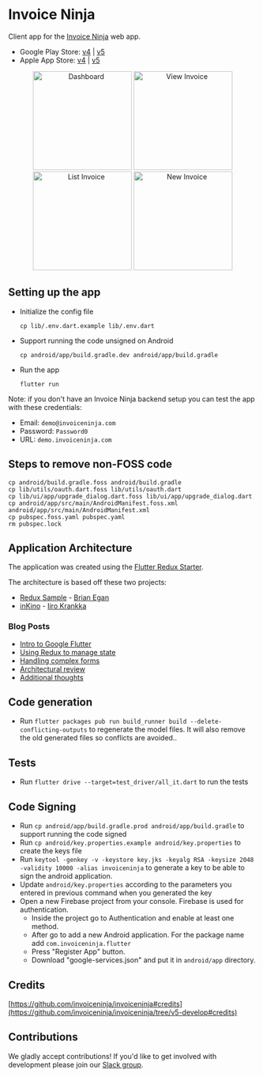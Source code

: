 # Invoice Ninja

Client app for the [Invoice Ninja](https://github.com/invoiceninja/invoiceninja) web app.

- Google Play Store: [v4](https://play.google.com/store/apps/details?id=com.invoiceninja.flutter) | [v5](https://play.google.com/apps/testing/com.invoiceninja.app)
- Apple App Store: [v4](https://itunes.apple.com/us/app/invoice-ninja/id1435514417?ls=1&mt=8) | [v5](https://testflight.apple.com/join/MJ6WpaXh)

<p align="center">
    <img src="https://github.com/invoiceninja/flutter-mobile/blob/master/samples/screenshots/1.png" alt="Dashboard" width="200"/>
    <img src="https://github.com/invoiceninja/flutter-mobile/blob/master/samples/screenshots/2.png" alt="View Invoice" width="200"/>
    <img src="https://github.com/invoiceninja/flutter-mobile/blob/master/samples/screenshots/3.png" alt="List Invoice" width="200"/>
    <img src="https://github.com/invoiceninja/flutter-mobile/blob/master/samples/screenshots/4.png" alt="New Invoice" width="200"/>
</p>

## Setting up the app

- Initialize the config file

    `cp lib/.env.dart.example lib/.env.dart`

- Support running the code unsigned on Android

    `cp android/app/build.gradle.dev android/app/build.gradle`

- Run the app

    `flutter run`

Note: if you don't have an Invoice Ninja backend setup you can test the app with these credentials:

- Email: `demo@invoiceninja.com`
- Password: `Password0`
- URL: `demo.invoiceninja.com`

## Steps to remove non-FOSS code

```
cp android/build.gradle.foss android/build.gradle
cp lib/utils/oauth.dart.foss lib/utils/oauth.dart
cp lib/ui/app/upgrade_dialog.dart.foss lib/ui/app/upgrade_dialog.dart
cp android/app/src/main/AndroidManifest.foss.xml android/app/src/main/AndroidManifest.xml
cp pubspec.foss.yaml pubspec.yaml 
rm pubspec.lock
```

## Application Architecture

The application was created using the [Flutter Redux Starter](https://github.com/hillelcoren/flutter-redux-starter).

The architecture is based off these two projects:

- [Redux Sample](https://github.com/brianegan/flutter_architecture_samples/tree/master/redux) - [Brian Egan](https://twitter.com/brianegan)
- [inKino](https://github.com/roughike/inKino) - [Iiro Krankka](https://twitter.com/koorankka)

### Blog Posts
- [Intro to Google Flutter](https://hillel.dev/2018/05/18/flutter-is-darts-killer-app/)
- [Using Redux to manage state](https://hillel.dev/2018/06/01/building-a-large-flutter-app-with-redux/)
- [Handling complex forms](https://hillel.dev/2018/06/18/flutter-using-redux-to-manage-complex-forms-with-multiple-tabs-and-relationships/)
- [Architectural review](https://hillel.dev/2018/08/10/an-architectural-review-of-the-invoice-ninja-flutter-app/)
- [Additional thoughts](https://hillel.dev/2018/08/24/ongoing-adventures-with-flutter-and-redux/)

## Code generation
- Run `flutter packages pub run build_runner build --delete-conflicting-outputs` to regenerate the model files. It will also remove the old generated files so conflicts are avoided..

## Tests
- Run `flutter drive --target=test_driver/all_it.dart` to run the tests
    
## Code Signing
- Run `cp android/app/build.gradle.prod android/app/build.gradle` to support running the code signed
- Run `cp android/key.properties.example android/key.properties` to create the keys file
- Run `keytool -genkey -v -keystore key.jks -keyalg RSA -keysize 2048 -validity 10000 -alias invoiceninja` to generate a key to be able to sign the android application.
- Update `android/key.properties` according to the parameters you entered in previous command when you generated the key 
- Open a new Firebase project from your console. Firebase is used for authentication.
    - Inside the project go to Authentication and enable at least one method.
    - After go to add a new Android application. For the package name add `com.invoiceninja.flutter`
    - Press "Register App" button.
    - Download "google-services.json" and put it in `android/app` directory.

## Credits

[https://github.com/invoiceninja/invoiceninja#credits](https://github.com/invoiceninja/invoiceninja/tree/v5-develop#credits)

## Contributions

We gladly accept contributions! If you'd like to get involved with development please join our [Slack group](http://slack.invoiceninja.com/).
